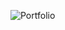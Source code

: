 ![Portfolio](https://user-images.githubusercontent.com/79685108/148039449-ba5286f1-738c-42f3-a416-628c35d14471.png)

